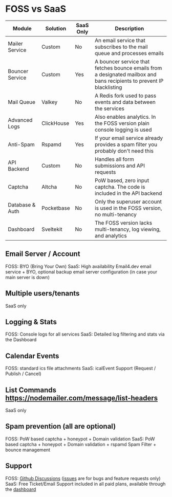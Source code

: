 # FOSS vs SaaS

| Module          | Solution          | SaaS Only | Description                                                                                                           |
| --------------- | ----------------- | --------- | --------------------------------------------------------------------------------------------------------------------- |
| Mailer Service  | Custom            | No        | An email service that subscribes to the mail queue and processes emails                                               |
| Bouncer Service | Custom            | Yes       | A bouncer service that fetches bounce emails from a designated mailbox and bans recipients to prevent IP blacklisting |
| Mail Queue      | Valkey            | No        | A Redis fork used to pass events and data between the services                                                        |
| Advanced Logs   | ClickHouse        | Yes       | Also enables analytics. In the FOSS version plain console logging is used                                             |
| Anti-Spam       | Rspamd            | Yes       | If your email service already provides a spam filter you probably don't need this                                     |
| API Backend     | Custom            | No        | Handles all form submissions and API requests                                                                         |
| Captcha         | Altcha            | No        | PoW based, zero input captcha. The code is included in the API backend                                                |
| Database & Auth | Pocketbase        | No        | Only the superuser account is used in the FOSS version, no multi-tenancy                                              |
| Dashboard       | Sveltekit         | No        | The FOSS version lacks multi-tenancy, log viewing, and analytics                                                      |

## Email Server / Account
FOSS: BYO (Bring Your Own)
SaaS: High availability Email4.dev email service + BYO, optional backup email server configuration (in case your main server is down)

## Multiple users/tenants
SaaS only

## Logging & Stats
FOSS: Console logs for all services
SaaS: Detailed log filtering and stats via the Dashboard

## Calendar Events
FOSS: standard ics file attachments
SaaS: icalEvent Support (Request / Publish / Cancel)

## List Commands https://nodemailer.com/message/list-headers
SaaS only

## Spam prevention (all are optional)
FOSS: PoW based captcha + honeypot + Domain validation
SaaS: PoW based captcha + honeypot + Domain validation + rspamd Spam Filter + bounce management

## Support
FOSS: [Github Discussions](https://github.com/orgs/email4-dev/discussions) ([issues](https://github.com/email4-dev/.github/issues) are for bugs and feature requests only)
SaaS: Free Ticket/Email Support included in all paid plans, available through the [dashboard](https://my.email4.dev)
